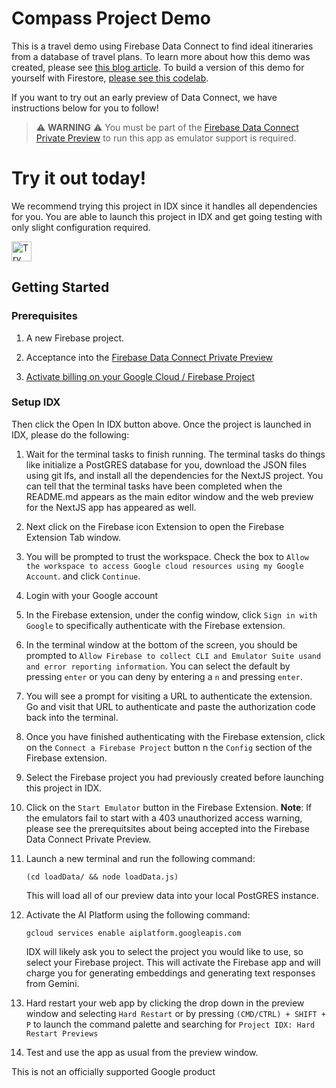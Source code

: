 # Compass Project Demo

This is a travel demo using Firebase Data Connect to find ideal itineraries from
a database of travel plans. To learn more about how this demo was created,
please see [this blog article](https://developers.googleblog.com/en/how-firebase-genkit-helped-add-ai-to-our-compass-app/).
To build a version of this demo for yourself with Firestore, [please see this
codelab](https://firebase.google.com/codelabs/ai-genkit-rag).

If you want to try out an early preview of Data Connect, we have instructions
below for you to follow!

> ⚠️ **WARNING** ⚠️
> You must be part of the [Firebase Data Connect Private Preview]((https://developers.google.com/profile/u/me/my-community/dataconnecteap))
> to run this app as emulator support is required.

# Try it out today!

We recommend trying this project in IDX since it handles all dependencies for
you. You are able to launch this project in IDX and get going testing with
only slight configuration required.

<a href="https://idx.google.com/import?url=https%3A%2F%2Fgithub.com%2FFirebaseExtended%2Fcompass-travel-planning-sample">
  <picture>
    <source media="(prefers-color-scheme: dark)" srcset="https://cdn.idx.dev/btn/try_light_32.svg">
    <source media="(prefers-color-scheme: light)" srcset="https://cdn.idx.dev/btn/try_dark_32.svg">
    <img height="32" alt="Try in IDX" src="https://cdn.idx.dev/btn/try_purple_32.svg">
  </picture>
</a>

## Getting Started

### Prerequisites

1. A new Firebase project.

1. Acceptance into the [Firebase Data Connect Private Preview](https://developers.google.com/profile/u/me/my-community/dataconnecteap)

1. [Activate billing on your Google Cloud / Firebase Project](https://console.cloud.google.com/billing/linkedaccount?project=_)

### Setup IDX

Then click the Open In IDX button above. Once the project is launched in IDX,
 please do the following:

1. Wait for the terminal tasks to finish running. The terminal tasks do things 
like initialize a PostGRES database for you, download the JSON files using git 
lfs, and install all the dependencies for the NextJS project. You can tell that 
the terminal tasks have been completed when the README.md appears as the main
editor window and the web preview for the NextJS app has appeared as well.

1. Next click on the Firebase icon Extension to open the Firebase Extension Tab
window.

1. You will be prompted to trust the workspace. Check the box to `Allow the
workspace to access Google cloud resources using my Google Account`. and click
`Continue`.

1. Login with your Google account

1. In the Firebase extension, under the config window, click
`Sign in with Google` to specifically authenticate with the Firebase extension.

1. In the terminal window at the bottom of the screen, you should be prompted to
`Allow Firebase to collect CLI and Emulator Suite usand and error reporting
information`. You can select the default by pressing `enter` or you can deny by
entering a `n` and pressing `enter`.

1. You will see a prompt for visiting  a URL to authenticate the extension. Go
and visit that URL to authenticate and paste the authorization code back into
the terminal.

1. Once you have finished authenticating with the Firebase extension, click on
the `Connect a Firebase Project` button n the `Config` section of the Firebase
extension.

1. Select the Firebase project you had previously created before launching this
project in IDX.

1. Click on the `Start Emulator` button in the Firebase Extension. **Note**: If
the emulators fail to start with a 403 unauthorized access warning, please see
the prerequitsites about being accepted into the Firebase Data Connect Private
Preview.

1. Launch a new terminal and run the following command:
    ```
    (cd loadData/ && node loadData.js)
    ```
    This will load all of our preview data into your local PostGRES instance.

1. Activate the AI Platform using the following command:
    ```
    gcloud services enable aiplatform.googleapis.com
    ```
    IDX will likely ask you to select the project you would like to use, so
select your Firebase project. This will activate the Firebase app and will
charge you for generating embeddings and generating text responses from Gemini.

1. Hard restart your web app by clicking the drop down in the preview window
and selecting `Hard Restart` or by pressing `(CMD/CTRL) + SHIFT + P` to launch
the command palette and searching for `Project IDX: Hard Restart Previews`

1. Test and use the app as usual from the preview window.

This is not an officially supported Google product
